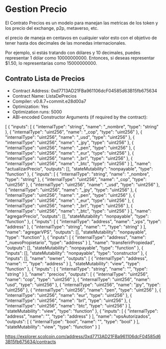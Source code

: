 # Gestion Precio
El Contrato Precios es un modelo para manejan las metricas de los token y los precio del exchange, p2p, metaverso, etc.

el precio de maneja en centavos en cualquier valor esto con el objetivo de tener hasta dos decimales de las monedas internacionales.

Por ejemplo, si estás tratando con dólares y 10 decimales, puedes representar 1 dólar como 10000000000. Entonces, si deseas representar $1.50, lo representarías como 15000000000.

## Contrato Lista de Precios

- Contract Address: 0xd7713AD21FBa961106dcF04585d63B15fb675634
- Contract Name: ListaDePrecios
- Compiler: v0.8.7+commit.e28d00a7
- Optimization: Yes
- Optimization runs: 5000
- ABI-encoded Constructor Arguments (if required by the contract):

[
	{
		"inputs": [
			{
				"internalType": "string",
				"name": "_nombre",
				"type": "string"
			},
			{
				"internalType": "uint256",
				"name": "_cop",
				"type": "uint256"
			},
			{
				"internalType": "uint256",
				"name": "_usd",
				"type": "uint256"
			},
			{
				"internalType": "uint256",
				"name": "_jpy",
				"type": "uint256"
			},
			{
				"internalType": "uint256",
				"name": "_pen",
				"type": "uint256"
			},
			{
				"internalType": "uint256",
				"name": "_eur",
				"type": "uint256"
			},
			{
				"internalType": "uint256",
				"name": "_brl",
				"type": "uint256"
			},
			{
				"internalType": "uint256",
				"name": "_btc",
				"type": "uint256"
			}
		],
		"name": "actualizarPrecio",
		"outputs": [],
		"stateMutability": "nonpayable",
		"type": "function"
	},
	{
		"inputs": [
			{
				"internalType": "string",
				"name": "_nombre",
				"type": "string"
			},
			{
				"internalType": "uint256",
				"name": "_cop",
				"type": "uint256"
			},
			{
				"internalType": "uint256",
				"name": "_usd",
				"type": "uint256"
			},
			{
				"internalType": "uint256",
				"name": "_jpy",
				"type": "uint256"
			},
			{
				"internalType": "uint256",
				"name": "_pen",
				"type": "uint256"
			},
			{
				"internalType": "uint256",
				"name": "_eur",
				"type": "uint256"
			},
			{
				"internalType": "uint256",
				"name": "_brl",
				"type": "uint256"
			},
			{
				"internalType": "uint256",
				"name": "_btc",
				"type": "uint256"
			}
		],
		"name": "agregarPrecio",
		"outputs": [],
		"stateMutability": "nonpayable",
		"type": "function"
	},
	{
		"inputs": [
			{
				"internalType": "address",
				"name": "_vps",
				"type": "address"
			},
			{
				"internalType": "string",
				"name": "",
				"type": "string"
			}
		],
		"name": "agregarVPS",
		"outputs": [],
		"stateMutability": "nonpayable",
		"type": "function"
	},
	{
		"inputs": [
			{
				"internalType": "address",
				"name": "_nuevoPropietario",
				"type": "address"
			}
		],
		"name": "transferirPropiedad",
		"outputs": [],
		"stateMutability": "nonpayable",
		"type": "function"
	},
	{
		"inputs": [],
		"stateMutability": "nonpayable",
		"type": "constructor"
	},
	{
		"inputs": [],
		"name": "owner",
		"outputs": [
			{
				"internalType": "address",
				"name": "",
				"type": "address"
			}
		],
		"stateMutability": "view",
		"type": "function"
	},
	{
		"inputs": [
			{
				"internalType": "string",
				"name": "",
				"type": "string"
			}
		],
		"name": "precios",
		"outputs": [
			{
				"internalType": "uint256",
				"name": "cop",
				"type": "uint256"
			},
			{
				"internalType": "uint256",
				"name": "usd",
				"type": "uint256"
			},
			{
				"internalType": "uint256",
				"name": "jpy",
				"type": "uint256"
			},
			{
				"internalType": "uint256",
				"name": "pen",
				"type": "uint256"
			},
			{
				"internalType": "uint256",
				"name": "eur",
				"type": "uint256"
			},
			{
				"internalType": "uint256",
				"name": "brl",
				"type": "uint256"
			},
			{
				"internalType": "uint256",
				"name": "btc",
				"type": "uint256"
			}
		],
		"stateMutability": "view",
		"type": "function"
	},
	{
		"inputs": [
			{
				"internalType": "address",
				"name": "",
				"type": "address"
			}
		],
		"name": "vpsAutorizados",
		"outputs": [
			{
				"internalType": "bool",
				"name": "",
				"type": "bool"
			}
		],
		"stateMutability": "view",
		"type": "function"
	}
]

https://explorer.scolcoin.com/address/0xd7713AD21FBa961106dcF04585d63B15fb675634/contracts

